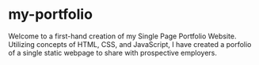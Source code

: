 # my-portfolio

Welcome to a first-hand creation of my Single Page Portfolio Website. Utilizing concepts of HTML, CSS, and JavaScript, I have created a porfolio of a single static webpage to share with prospective employers. 
